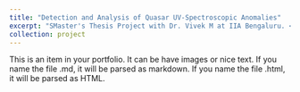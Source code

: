 ```yaml
---
title: "Detection and Analysis of Quasar UV-Spectroscopic Anomalies"
excerpt: "SMaster's Thesis Project with Dr. Vivek M at IIA Bengaluru. <br/><img src='/images/Projects/Anomaly_All_Composites.png' width='600px' style='margin-right: 15px;'/>"
collection: project
---
```



This is an item in your portfolio. It can be have images or nice text. If you name the file .md, it will be parsed as markdown. If you name the file .html, it will be parsed as HTML. 
